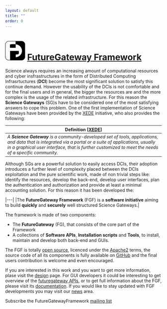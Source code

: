```yaml
---
layout: default
title: ""
order: 0
---
```


# ![FGF](/images/fglogo_64.png) [FutureGateway Framework][FGF]

Science always requires an increasing amount of computational resources and cyber insfrastructures in the form of Distributed Computing Infrasrtuctures (**DCI**) become the most significant solution to satisfy this continue demand. However the usability of the DCIs is not comfortable and for the final users and in general, the bigger the resources are and the more complex is the usage of the related infrastructure. For this reason the **Science Gateways** (SG)s have to be considered one of the most satisfying answers to cope this problem.
One of the first implementation of Science Gateways have been provided by the [XEDE](https://www.xsede.org) initiative, who also provides the following:

|**Definition** [[XEDE](https://www.xsede.org/ecosystem/science-gateways)]|
|---|
|*A **Science Gateway** is a community-developed set of tools, applications, and data that is integrated via a portal or a suite of applications, usually in a graphical user interface, that is further customized to meet the needs of a specific community.*|

Although SGs are a powerful solution to easily access DCIs, their adoption introduces a further level of complexity placed between the DCIs exploitation and the pure scientific work, made of non trivial steps like: identify the resources, develop the back-end, develop user interfaces, plan the authentication and authorization and provide at least a minimal accounting solution. For this reason it has been developed the:

|---|
|The **FutureGateway Framework**  (FGF) is a **software initiative** aiming to build **quickly** and **securely** well structured Science Gateways.|

The framework is made of two components:

* The **FutureGateway** (FG), that consists of the core part of the Framework
* A collections of **Software APIs**, **Installation scripts** and **Tools**, to install, maintain and develop both back-end and GUIs.

The FGF is totally [open source][OSI], licenced under the [Apache2][APACHE2] terms, the source code of all its components is fully available on [GitHub][GITHUB] and the final users contribution is welcome and even encouraged.

If you are interested in this work and you want to get more information, plase visit the [design](/design/) page. For GUI developers it could be interesting to get overview of the [futuregateway APIs](/fgfapis/), or to get full information about the FGF, please visit its [documentation](https://github.com/FutureGatewayFramework/fgDocumentation).
If you would like to stay updated with FGF developments you may visit our [news](/news/) area.

Subscribe the FutureGatewayFramework <a href="https://mailman.ct.infn.it/mailman/listinfo/futuregatewayframework">mailing list</a>


[FGF]: https://github.com/FutureGatewayFramework
[OSI]: https://opensource.org/osd
[GITHUB]: https://github.com
[APACHE2]: https://www.apache.org/licenses/LICENSE-2.0
